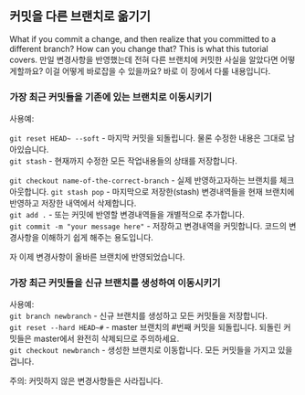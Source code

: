 ## 커밋을 다른 브랜치로 옮기기

What if you commit a change, and then realize that you committed to a different branch?
How can you change that? This is what this tutorial covers.
만일 변경사항을 반영했는데 전혀 다른 브랜치에 커밋한 사실을 알았다면 어떻게할까요?
이걸 어떻게 바로잡을 수 있을까요? 바로 이 장에서 다룰 내용입니다.

### 가장 최근 커밋들을 기존에 있는 브랜치로 이동시키기

사용예:

`git reset HEAD~ --soft` - 마지막 커밋을 되돌립니다. 물론 수정한 내용은 그대로 남아있습니다.  
`git stash` - 현재까지 수정한 모든 작업내용들의 상태를 저장합니다.

`git checkout name-of-the-correct-branch` - 실제 반영하고자하는 브랜치를 체크아웃합니다.
`git stash pop` - 마지막으로 저장한(stash) 변경내역들을 현재 브랜치에 반영하고 저장한 내역에서 삭제합니다.  
`git add .` - 또는 커밋에 반영할 변경내역들을 개별적으로 추가합니다.  
`git commit -m "your message here"` - 저장하고 변경내역을 커밋합니다. 코드의 변경사항을 이해하기 쉽게 해주는 용도입니다.

자 이제 변경사항이 올바른 브랜치에 반영되었습니다.

### 가장 최근 커밋들을 신규 브랜치를 생성하여 이동시키기

사용예:  
`git branch newbranch` - 신규 브랜치를 생성하고 모든 커밋들을 저장합니다.  
`git reset --hard HEAD~#` - master 브랜치의 #번째 커밋을 되돌립니다. 되돌린 커밋들은 master에서 완전히 삭제되므로 주의하세요.  
`git checkout newbranch` - 생성한 브랜치로 이동합니다. 모든 커밋들을 가지고 있을겁니다.

주의: 커밋하지 않은 변경사항들은 사라집니다.
